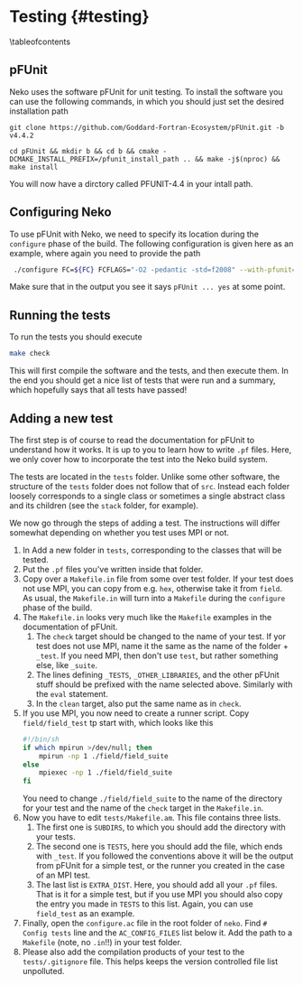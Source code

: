 # Testing {#testing}

\tableofcontents

## pFUnit
Neko uses the software pFUnit for unit testing.
To install the software you can use the following commands, in which you should just set the desired installation path
```
git clone https://github.com/Goddard-Fortran-Ecosystem/pFUnit.git -b v4.4.2

cd pFUnit && mkdir b && cd b && cmake -DCMAKE_INSTALL_PREFIX=/pfunit_install_path .. && make -j$(nproc) && make install
```
You will now have a dirctory called PFUNIT-4.4 in your intall path.

## Configuring Neko
To use pFUnit with Neko, we need to specify its location during the `configure` phase of the build.
The following configuration is given here as an example, where again you need to provide the path
```bash
 ./configure FC=${FC} FCFLAGS="-O2 -pedantic -std=f2008" --with-pfunit=/pfunit_install_path/PFUNIT-4.4
```
Make sure that in the output you see it says `pFUnit ... yes` at some point.

## Running the tests
To run the tests you should execute
```bash
make check
```
This will first compile the software and the tests, and then execute them.
In the end you should get a nice list of tests that were run and a summary, which hopefully says that all tests have passed!

## Adding a new test
The first step is of course to read the documentation for pFUnit to understand how it works.
It is up to you to learn how to write `.pf` files.
Here, we only cover how to incorporate the test into the Neko build system.

The tests are located in the `tests` folder.
Unlike some other software, the structure of the `tests` folder does not follow that of `src`.
Instead each folder loosely corresponds to a single class or sometimes a single abstract class and its children (see the `stack` folder, for example).

We now go through the steps of adding a test.
The instructions will differ somewhat depending on whether you test uses MPI or not.

1. In Add a new folder in `tests`, corresponding to the classes that will be tested.
2. Put the `.pf` files you've written inside that folder.
3. Copy over a `Makefile.in` file from some over test folder.
   If your test does not use MPI, you can copy from e.g. `hex`, otherwise take it from `field`. As usual, the `Makefile.in` will turn into a `Makefile` during the `configure` phase of the build.
4. The `Makefile.in` looks very much like the `Makefile` examples in the documentation of pFUnit.
   1. The `check` target should be changed to the name of your test.
      If yor test does not use MPI, name it the same as the name of the folder  + `_test`. If you need MPI, then don't use `test`, but rather something else, like `_suite`.
   2. The lines defining `_TESTS`, `_OTHER_LIBRARIES`, and the other pFUnit stuff should be prefixed with the name selected above. Similarly with the `eval` statement.
   3. In the `clean` target, also put the same name as in `check`.
5. If you use MPI, you now need to create a runner script.
   Copy `field/field_test` tp start with, which looks like this
   ```bash
   #!/bin/sh
   if which mpirun >/dev/null; then
       mpirun -np 1 ./field/field_suite
   else
       mpiexec -np 1 ./field/field_suite
   fi
   ```
   You need to change `./field/field_suite` to the name of the directory for your test and the name of the `check` target in the `Makefile.in`.
6. Now you have to edit `tests/Makefile.am`. This file contains three lists.
   1. The first one is `SUBDIRS`, to which you should add the directory with your tests.
   2. The second one is `TESTS`, here you should add the file, which ends with `_test`.
      If you followed the conventions above it will be the output from pFUnit for a simple test, or the runner you created in the case of an MPI test.
   3. The last list is `EXTRA_DIST`.
      Here, you should add all your `.pf` files.
      That is it for a simple test, but if you use MPI you should also copy the entry you made in `TESTS` to this list.
      Again, you can use `field_test` as an example.
7. Finally, open the `configure.ac` file in the root folder of `neko`.
   Find `# Config tests` line and the `AC_CONFIG_FILES` list below it.
   Add the path to a `Makefile` (note, no `.in`!!) in your test folder.
8. Please also add the compilation products of your test to the  `tests/.gitignore` file.
   This helps keeps the version controlled file list unpolluted.
